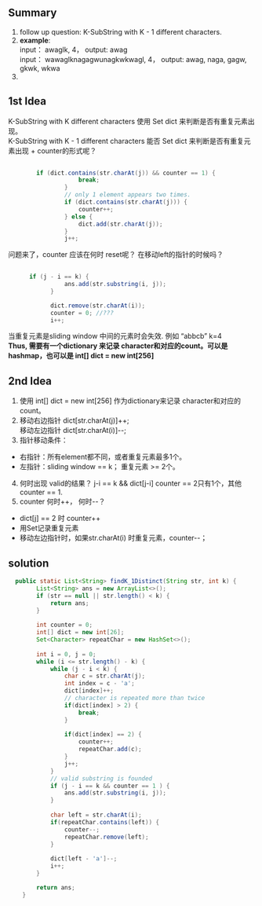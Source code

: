 ## Summary
1. follow up question: K-SubString with K - 1 different characters.   
2. **example**:    
input： awaglk, 4， output: awag  
input： wawaglknagagwunagkwkwagl, 4， output: awag, naga, gagw, gkwk, wkwa  
3. 

## 1st Idea
K-SubString with K different characters 使用 Set<Character> dict 来判断是否有重复元素出现。  
K-SubString with K - 1 different characters 能否 Set<Character> dict 来判断是否有重复元素出现 + counter的形式呢？     
```java
        
        if (dict.contains(str.charAt(j)) && counter == 1) {
					break;
				}
				// only 1 element appears two times.
				if (dict.contains(str.charAt(j))) {
					counter++; 
				} else {
					dict.add(str.charAt(j));
				}
				j++;
```
问题来了，counter 应该在何时 reset呢？ 在移动left的指针的时候吗？  
```java
      
      if (j - i == k) {
				ans.add(str.substring(i, j));
			}

			dict.remove(str.charAt(i));
			counter = 0; //???
			i++;
```
当重复元素是sliding window 中间的元素时会失效. 例如 “abbcb” k=4   
**Thus, 需要有一个dictionary 来记录 character和对应的count。可以是hashmap，也可以是 int[] dict = new int[256]**

## 2nd Idea
1. 使用 int[] dict = new int[256] 作为dictionary来记录 character和对应的count。 
2. 移动右边指针 dict[str.charAt(j)]++;  
   移动左边指针 dict[str.charAt(i)]--;   
3. 指针移动条件：  
  * 右指针：所有element都不同，或者重复元素最多1个。  
  * 左指针：sliding window == k； 重复元素 >= 2个。  
4. 何时出现 valid的结果？ j-i == k && dict[j-i] counter == 2只有1个，其他counter == 1.
5. counter 何时++， 何时--？  
  * dict[j] == 2 时 counter++
  * 用Set记录重复元素
  * 移动左边指针时，如果str.charAt(i) 时重复元素，counter--；

## solution 
```java
  public static List<String> findK_1Distinct(String str, int k) {
		List<String> ans = new ArrayList<>();
		if (str == null || str.length() < k) {
			return ans;
		}
		
		int counter = 0;
		int[] dict = new int[26];
		Set<Character> repeatChar = new HashSet<>();
		
		int i = 0, j = 0;
		while (i <= str.length() - k) {
			while (j - i < k) {
				char c = str.charAt(j);
				int index = c - 'a';
				dict[index]++;
				// character is repeated more than twice 
				if(dict[index] > 2) {
					break;
				}
				
				if(dict[index] == 2) {
					counter++;
					repeatChar.add(c);
				}
				j++;
			}
			// valid substring is founded
			if (j - i == k && counter == 1 ) {
				ans.add(str.substring(i, j));
			}
			
			char left = str.charAt(i); 
			if(repeatChar.contains(left)) {
				counter--;
				repeatChar.remove(left);
			}
			
			dict[left - 'a']--;
			i++;
		}

		return ans;
	}
```
